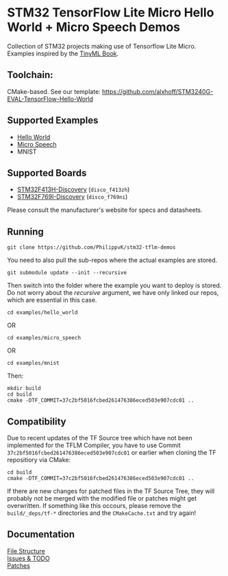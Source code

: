 # STM32 TensorFlow Lite Micro Hello World + Micro Speech Demos
Collection of STM32 projects making use of Tensorflow Lite Micro. Examples inspired by the [TinyML Book](https://www.oreilly.com/library/view/tinyml/9781492052036/).

## Toolchain:
CMake-based. See our template: https://github.com/alxhoff/STM3240G-EVAL-TensorFlow-Hello-World

## Supported Examples
- [Hello World](https://github.com/tensorflow/tensorflow/tree/master/tensorflow/lite/micro/examples/hello_world)
- [Micro Speech](https://github.com/tensorflow/tensorflow/tree/master/tensorflow/lite/micro/examples/micro_speech)
- MNIST

## Supported Boards
- [STM32F413H-Discovery](https://www.st.com/content/st_com/en/products/microcontrollers-microprocessors/stm32-32-bit-arm-cortex-mcus/stm32-high-performance-mcus/stm32f4-series/stm32f413-423/stm32f413zh.html#documentation) (`disco_f413zh`)
- [STM32F769I-Discovery](https://www.st.com/content/st_com/en/products/microcontrollers-microprocessors/stm32-32-bit-arm-cortex-mcus/stm32-high-performance-mcus/stm32f7-series/stm32f7x9/stm32f769ni.html#documentation) (`disco_f769ni`)

Please consult the manufacturer's website for specs and datasheets.

## Running
```
git clone https://github.com/PhilippvK/stm32-tflm-demos
```
You need to also pull the sub-repos where the actual examples are stored.
```
git submodule update --init --recursive
```
Then switch into the folder where the example you want to deploy is stored. Do not worry about the *recursive* argument, we have only linked our repos, which are essential in this case.
```
cd examples/hello_world
```
OR
```
cd examples/micro_speech
```
OR
```
cd examples/mnist
```
Then:
```
mkdir build
cd build
cmake -DTF_COMMIT=37c2bf5016fcbed261476386eced503e907cdc01 ..
```

## Compatibility
Due to recent updates of the TF Source tree which have not been implemented for the TFLM Compiler, you have to use Commit `37c2bf5016fcbed261476386eced503e907cdc01` or earlier when cloning the TF repositiory via CMake:

```
cd build
cmake -DTF_COMMIT=37c2bf5016fcbed261476386eced503e907cdc01 ..
```

If there are new changes for patched files in the TF Source Tree, they will probably not be merged with the modified file or patches might get overwritten. If something like this occours, please remove the `build/_deps/tf-*` directories and the `CMakeCache.txt` and try again!

## Documentation
[File Structure](docs/File-Structure.md)  
[Issues & TODO](docs/Known-Issues---TODO's.md)  
[Patches](docs/Patches.md)